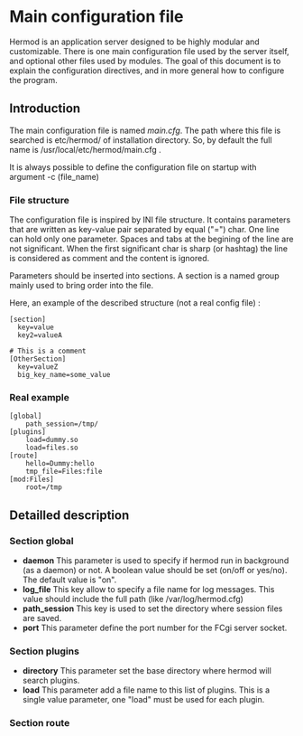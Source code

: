 Main configuration file
=======================

Hermod is an application server designed to be highly modular and
customizable. There is one main configuration file used by the server itself,
and optional other files used by modules. The goal of this document is to
explain the configuration directives, and in more general how to configure
the program.

Introduction
------------

The main configuration file is named *main.cfg*. The path where this file is
searched is etc/hermod/ of installation directory. So, by default the full
name is /usr/local/etc/hermod/main.cfg .

It is always possible to define the configuration file on startup with
argument -c (file_name)

### File structure

The configuration file is inspired by INI file structure. It contains parameters
that are written as key-value pair separated by equal ("=") char. One line can
hold only one parameter. Spaces and tabs at the begining of the line are not 
significant. When the first significant char is sharp (or hashtag) the line
is considered as comment and the content is ignored.

Parameters should be inserted into sections. A section is a named group mainly 
used to bring order into the file.

Here, an example of the described structure (not a real config file) :
```
[section]
  key=value
  key2=valueA

# This is a comment
[OtherSection]
  key=valueZ
  big_key_name=some_value
```

### Real example

```
[global]
    path_session=/tmp/
[plugins]
    load=dummy.so
    load=files.so
[route]
    hello=Dummy:hello
    tmp_file=Files:file
[mod:Files]
    root=/tmp
```

Detailled description
---------------------

### Section global

* **daemon** This parameter is used to specify if hermod run in background
  (as a daemon) or not. A boolean value should be set (on/off or yes/no).
  The default value is "on".
* **log_file** This key allow to specify a file name for log messages. This
  value should include the full path (like /var/log/hermod.cfg)
* **path_session** This key is used to set the directory where session files
  are saved.
* **port** This parameter define the port number for the FCgi server socket.

### Section plugins

* **directory** This parameter set the base directory where hermod will
  search plugins.
* **load** This parameter add a file name to this list of plugins. This is a
  single value parameter, one "load" must be used for each plugin.

### Section route
